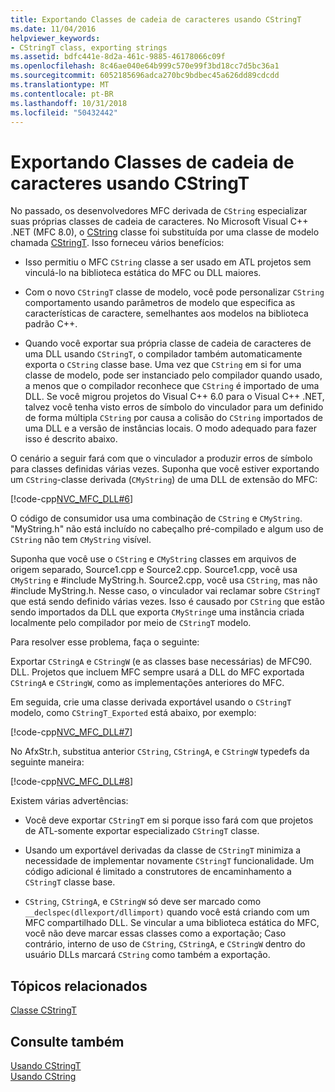 ```yaml
---
title: Exportando Classes de cadeia de caracteres usando CStringT
ms.date: 11/04/2016
helpviewer_keywords:
- CStringT class, exporting strings
ms.assetid: bdfc441e-8d2a-461c-9885-46178066c09f
ms.openlocfilehash: 8c46ae040e64b999c570e99f3bd18cc7d5bc36a1
ms.sourcegitcommit: 6052185696adca270bc9bdbec45a626dd89cdcdd
ms.translationtype: MT
ms.contentlocale: pt-BR
ms.lasthandoff: 10/31/2018
ms.locfileid: "50432442"
---
```

# <a name="exporting-string-classes-using-cstringt"></a>Exportando Classes de cadeia de caracteres usando CStringT

No passado, os desenvolvedores MFC derivada de `CString` especializar suas próprias classes de cadeia de caracteres. No Microsoft Visual C++ .NET (MFC 8.0), o [CString](../atl-mfc-shared/using-cstring.md) classe foi substituída por uma classe de modelo chamada [CStringT](../atl-mfc-shared/reference/cstringt-class.md). Isso forneceu vários benefícios:

- Isso permitiu o MFC `CString` classe a ser usado em ATL projetos sem vinculá-lo na biblioteca estática do MFC ou DLL maiores.

- Com o novo `CStringT` classe de modelo, você pode personalizar `CString` comportamento usando parâmetros de modelo que especifica as características de caractere, semelhantes aos modelos na biblioteca padrão C++.

- Quando você exportar sua própria classe de cadeia de caracteres de uma DLL usando `CStringT`, o compilador também automaticamente exporta o `CString` classe base. Uma vez que `CString` em si for uma classe de modelo, pode ser instanciado pelo compilador quando usado, a menos que o compilador reconhece que `CString` é importado de uma DLL. Se você migrou projetos do Visual C++ 6.0 para o Visual C++ .NET, talvez você tenha visto erros de símbolo do vinculador para um definido de forma múltipla `CString` por causa a colisão do `CString` importados de uma DLL e a versão de instâncias locais. O modo adequado para fazer isso é descrito abaixo.

O cenário a seguir fará com que o vinculador a produzir erros de símbolo para classes definidas várias vezes. Suponha que você estiver exportando um `CString`-classe derivada (`CMyString`) de uma DLL de extensão do MFC:

[!code-cpp[NVC_MFC_DLL#6](../atl-mfc-shared/codesnippet/cpp/exporting-string-classes-using-cstringt_1.cpp)]

O código de consumidor usa uma combinação de `CString` e `CMyString`. "MyString.h" não está incluído no cabeçalho pré-compilado e algum uso de `CString` não tem `CMyString` visível.

Suponha que você use o `CString` e `CMyString` classes em arquivos de origem separado, Source1.cpp e Source2.cpp. Source1.cpp, você usa `CMyString` e #include MyString.h. Source2.cpp, você usa `CString`, mas não #include MyString.h. Nesse caso, o vinculador vai reclamar sobre `CStringT` que está sendo definido várias vezes. Isso é causado por `CString` que estão sendo importados da DLL que exporta `CMyString`e uma instância criada localmente pelo compilador por meio de `CStringT` modelo.

Para resolver esse problema, faça o seguinte:

Exportar `CStringA` e `CStringW` (e as classes base necessárias) de MFC90. DLL. Projetos que incluem MFC sempre usará a DLL do MFC exportada `CStringA` e `CStringW`, como as implementações anteriores do MFC.

Em seguida, crie uma classe derivada exportável usando o `CStringT` modelo, como `CStringT_Exported` está abaixo, por exemplo:

[!code-cpp[NVC_MFC_DLL#7](../atl-mfc-shared/codesnippet/cpp/exporting-string-classes-using-cstringt_2.cpp)]

No AfxStr.h, substitua anterior `CString`, `CStringA`, e `CStringW` typedefs da seguinte maneira:

[!code-cpp[NVC_MFC_DLL#8](../atl-mfc-shared/codesnippet/cpp/exporting-string-classes-using-cstringt_3.cpp)]

Existem várias advertências:

- Você deve exportar `CStringT` em si porque isso fará com que projetos de ATL-somente exportar especializado `CStringT` classe.

- Usando um exportável derivadas da classe de `CStringT` minimiza a necessidade de implementar novamente `CStringT` funcionalidade. Um código adicional é limitado a construtores de encaminhamento a `CStringT` classe base.

- `CString`, `CStringA`, e `CStringW` só deve ser marcado como `__declspec(dllexport/dllimport)` quando você está criando com um MFC compartilhado DLL. Se vincular a uma biblioteca estática do MFC, você não deve marcar essas classes como a exportação; Caso contrário, interno de uso de `CString`, `CStringA`, e `CStringW` dentro do usuário DLLs marcará `CString` como também a exportação.

## <a name="related-topics"></a>Tópicos relacionados

[Classe CStringT](../atl-mfc-shared/reference/cstringt-class.md)

## <a name="see-also"></a>Consulte também

[Usando CStringT](../atl-mfc-shared/using-cstringt.md)<br/>
[Usando CString](../atl-mfc-shared/using-cstring.md)


